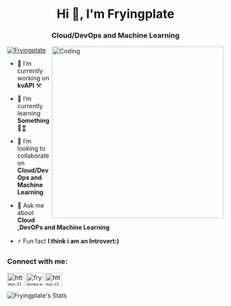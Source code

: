 <h1 align="center">Hi 👋, I'm Fryingplate</h1>
<h3 align="center">Cloud/DevOps and Machine Learning</h3>
<img align="right" alt="Coding" width="400" src="https://giffiles.alphacoders.com/221/221780.gif">


<p align="left"> <a href="https://github.com/ryo-ma/github-profile-trophy"><img src="https://github-profile-trophy.vercel.app/?username=sami530" alt="Fryingplate" /></a> </p>

- 🔭 I’m currently working on **kvAPI** ⚒️

- 🌱 I’m currently learning **Something🙂‍↕️**

- 👯 I’m looking to collaborate on **Cloud/DevOps and Machine Learning**

- 💬 Ask me about **Cloud ,DevOPs and Machine Learning**



- ⚡ Fun fact **I think i am an Introvert:)**

<h3 align="left">Connect with me:</h3>
<p align="left">
<a href="https://linkedin.com/in/https://www.linkedin.com/in/md-sami-m-07a55a20a/" target="blank"><img align="center" src="https://raw.githubusercontent.com/rahuldkjain/github-profile-readme-generator/master/src/images/icons/Social/linked-in-alt.svg" alt="https://www.linkedin.com/in/md-sami-m-07a55a20a/" height="30" width="40" /></a>
<a href="https://www.leetcode.com/fryingsam" target="blank"><img align="center" src="https://raw.githubusercontent.com/rahuldkjain/github-profile-readme-generator/master/src/images/icons/Social/leet-code.svg" alt="fryingsam" height="30" width="40" /></a>
<a href="https://auth.geeksforgeeks.org/user/https://auth.geeksforgeeks.org/user/samimujawar86/practice/" target="blank"><img align="center" src="https://raw.githubusercontent.com/rahuldkjain/github-profile-readme-generator/master/src/images/icons/Social/geeks-for-geeks.svg" alt="https://auth.geeksforgeeks.org/user/samimujawar86/practice/" height="30" width="40" /></a>
</p>

![Fryingplate's Stats](https://github-readme-stats.vercel.app/api?username=Fryingplate&theme=dracula&show_icons=true&hide_border=true&count_private=true)
